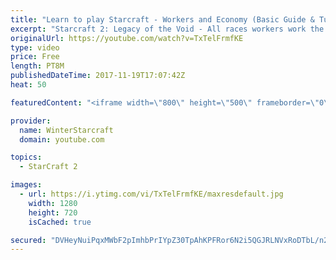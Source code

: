 ```yaml
---
title: "Learn to play Starcraft - Workers and Economy (Basic Guide & Tutorial)"
excerpt: "Starcraft 2: Legacy of the Void - All races workers work the same (mule notwithstanding!)  Wiki on mining: http://wiki.teamliquid.net/starcraft2/Mining_Minerals"
originalUrl: https://youtube.com/watch?v=TxTelFrmfKE
type: video
price: Free
length: PT8M
publishedDateTime: 2017-11-19T17:07:42Z
heat: 50

featuredContent: "<iframe width=\"800\" height=\"500\" frameborder=\"0\" src=\"https://www.youtube.com/embed/TxTelFrmfKE\" allow=\"accelerometer; autoplay; encrypted-media; gyroscope; picture-in-picture\" allowfullscreen></iframe>"

provider:
  name: WinterStarcraft
  domain: youtube.com

topics:
  - StarCraft 2

images:
  - url: https://i.ytimg.com/vi/TxTelFrmfKE/maxresdefault.jpg
    width: 1280
    height: 720
    isCached: true

secured: "DVHeyNuiPqxMWbF2pImhbPrIYpZ30TpAhKPFRor6N2i5QGJRLNVxRoDTbL/n2+nUVEYqXkpAW8LmtlJBwKf+ScUB1Tn31RISUfFl5VqnJErdqFjMzL0EBje1RsTmJ4VNRhEFBtKVOvnsq5EycsZOpoabuvO4aO3EhH49fAOsGDNsmvRnkE3ZGUozxe2m0zcqQCw0C6quWV3NSs/izU5HwZ9eh1ze0AYSQMmsMiRD7CUicjZmw+N9fmcpqjPYEWRPnbnTEiZqim17Nd7U685HwgZncs2E53j/1DvgKGyZ/KhbpzHbFSgXduj8cuIxTwey/HSnOz3i87SNqcWq+RT/7Xp0pgeM8wEFt2PH91hyKweSg+xNb9rpLA1EhVOUkoBh2yZ0gucQmi6zcKFvFfSMPpBVQ+qMYHwrzJe7X8G05ME=;43k4MUGug2VlmNKX2qmwbA=="
---
```


